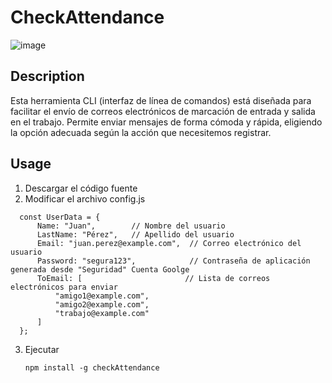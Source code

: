 # CheckAttendance

![image](https://github.com/user-attachments/assets/523baf6c-d0ef-42d8-ad47-f366dc821805)


## Description

Esta herramienta CLI (interfaz de línea de comandos) está diseñada para facilitar el envío de correos electrónicos de marcación de entrada y salida en el trabajo. Permite enviar mensajes de forma cómoda y rápida, eligiendo la opción adecuada según la acción que necesitemos registrar.


## Usage

1.  Descargar el código fuente
2.  Modificar el archivo config.js
  ```
    const UserData = {
        Name: "Juan",        // Nombre del usuario
        LastName: "Pérez",   // Apellido del usuario
        Email: "juan.perez@example.com",  // Correo electrónico del usuario
        Password: "segura123",            // Contraseña de aplicación generada desde "Seguridad" Cuenta Goolge
        ToEmail: [                       // Lista de correos electrónicos para enviar
            "amigo1@example.com",
            "amigo2@example.com",
            "trabajo@example.com"
        ]
    };

  ```
3. Ejecutar
   ```
   npm install -g checkAttendance
 ```


